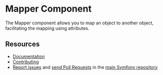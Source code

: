 Mapper Component
================

The Mapper component allows you to map an object to another object,
facilitating the mapping using attributes.

Resources
---------

 * [Documentation](https://symfony.com/doc/current/components/mapper.html)
 * [Contributing](https://symfony.com/doc/current/contributing/index.html)
 * [Report issues](https://github.com/symfony/symfony/issues) and
   [send Pull Requests](https://github.com/symfony/symfony/pulls)
   in the [main Symfony repository](https://github.com/symfony/symfony)
